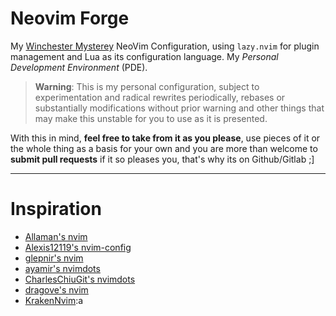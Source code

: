 # Neovim Forge

My [Winchester Mysterey](https://en.wikipedia.org/wiki/Winchester_Mystery_House) NeoVim Configuration, using `lazy.nvim` for plugin management and Lua as its configuration language. My _Personal Development Environment_ (PDE).

> **Warning**: This is my personal configuration, subject to experimentation and radical rewrites periodically, rebases or substantially modifications without prior warning and other things that may make this unstable for you to use as it is presented.

With this in mind, **feel free to take from it as you please**, use pieces of it or the whole thing as a basis for your own and you are more than welcome to **submit pull requests** if it so pleases you, that's why its on Github/Gitlab ;]

---

# Inspiration

- [Allaman's nvim](https://github.com/Allaman/nvim)
- [Alexis12119's nvim-config](https://github.com/Alexis12119/nvim-config)
- [glepnir's nvim](https://github.com/glepnir/nvim)
- [ayamir's nvimdots](https://github.com/ayamir/nvimdots)
- [CharlesChiuGit's nvimdots](https://github.com/CharlesChiuGit/nvimdots.lua)
- [dragove's nvim](https://github.com/dragove/nvim)
- [KrakenNvim](https://github.com/dharmx/nvim):a
